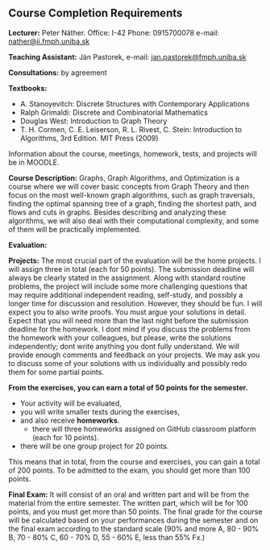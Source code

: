 ## Course Completion Requirements

**Lecturer:** Peter Náther. Office: I-42 Phone: 0915700078 e-mail: [nather@ii.fmph.uniba.sk](mailto:nather@ii.fmph.uniba.sk)

**Teaching Assistant:** Ján Pastorek, e-mail: [jan.pastorek@fmph.uniba.sk](mailto:jan.pastorek@fmph.uniba.sk)

**Consultations:** by agreement

**Textbooks:**

- A. Stanoyevitch: Discrete Structures with Contemporary Applications
- Ralph Grimaldi: Discrete and Combinatorial Mathematics
- Douglas West: Introduction to Graph Theory
- T. H. Cormen, C. E. Leiserson, R. L. Rivest, C. Stein: Introduction to Algorithms, 3rd Edition. MIT Press (2009)

Information about the course, meetings, homework, tests, and projects will be in MOODLE.

**Course Description:**
Graphs, Graph Algorithms, and Optimization is a course where we will cover basic concepts from Graph Theory and then focus on the most well-known graph algorithms, such as graph traversals, finding the optimal spanning tree of a graph, finding the shortest path, and flows and cuts in graphs. Besides describing and analyzing these algorithms, we will also deal with their computational complexity, and some of them will be practically implemented.

**Evaluation:**

**Projects:** The most crucial part of the evaluation will be the home projects. I will assign three in total (each for 50 points). The submission deadline will always be clearly stated in the assignment. Along with standard routine problems, the project will include some more challenging questions that may require additional independent reading, self-study, and possibly a longer time for discussion and resolution. However, they should be fun. I will expect you to also write proofs. You must argue your solutions in detail. Expect that you will need more than the last night before the submission deadline for the homework. I dont mind if you discuss the problems from the homework with your colleagues, but please, write the solutions independently; dont write anything you dont fully understand. We will provide enough comments and feedback on your projects. We may ask you to discuss some of your solutions with us individually and possibly redo them for some partial points.

**From the exercises, you can earn a total of 50 points for the semester.** 
- Your activity will be evaluated, 
- you will write smaller tests during the exercises, 
- and also receive **homeworks**.
  - there will three homeworks assigned on GitHub classroom platform (each for 10 points).
- there will be one group project for 20 points.

This means that in total, from the course and exercises, you can gain a total of 200 points. To be admitted to the exam, you should get more than 100 points.

**Final Exam:** It will consist of an oral and written part and will be from the material from the entire semester. The written part, which will be for 100 points, and you must get more than 50 points. The final grade for the course will be calculated based on your performances during the semester and on the final exam according to the standard scale (90% and more A, 80 - 90% B, 70 - 80% C, 60 - 70% D, 55 - 60% E, less than 55% Fx.)
